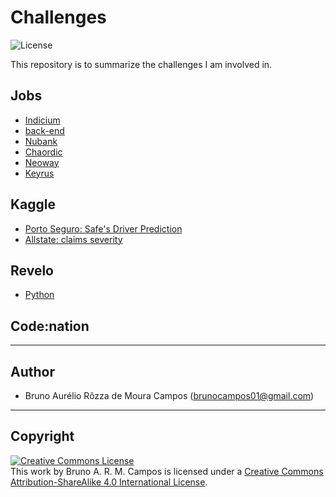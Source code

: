# Challenges
![License](https://img.shields.io/badge/Code%20License-MIT-blue.svg)

This repository is to summarize the challenges I am involved in.

## Jobs
- [Indicium](https://github.com/brunocampos01/challenge-indicium)
- [back-end](https://github.com/brunocampos01/challenge-back-end)
- [Nubank](https://github.com/brunocampos01/challenge-nubank)
- [Chaordic](https://github.com/brunocampos01/challenge-chaordic)
- [Neoway](https://github.com/brunocampos01/challenge-neoway)
- [Keyrus](https://github.com/brunocampos01/challenge-keyrus)

## Kaggle
- [Porto Seguro: Safe's Driver Prediction](https://github.com/brunocampos01/porto-seguro-safe-driver-prediction)
- [Allstate: claims severity](https://github.com/brunocampos01/allstate-claims-severity)

## Revelo
- [Python](https://github.com/brunocampos01/revelo-questions)

## Code:nation

---

## Author
- Bruno Aurélio Rôzza de Moura Campos (brunocampos01@gmail.com)

---

## Copyright
<a rel="license" href="http://creativecommons.org/licenses/by-sa/4.0/"><img alt="Creative Commons License" style="border-width:0" src="https://i.creativecommons.org/l/by-sa/4.0/88x31.png" /></a><br />This work by <span xmlns:cc="http://creativecommons.org/ns#" property="cc:attributionName">Bruno A. R. M. Campos</span> is licensed under a <a rel="license" href="http://creativecommons.org/licenses/by-sa/4.0/">Creative Commons Attribution-ShareAlike 4.0 International License</a>.
